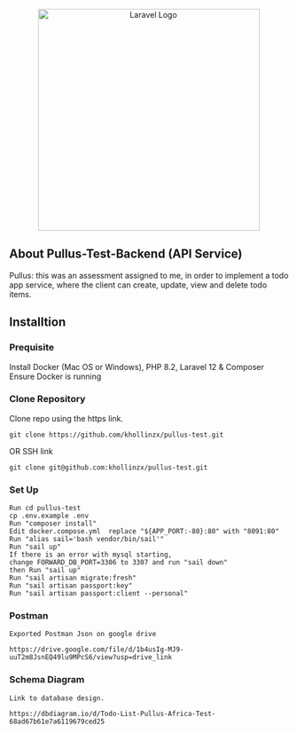 <p align="center"><a href="https://laravel.com" target="_blank"><img src="https://raw.githubusercontent.com/laravel/art/master/logo-lockup/5%20SVG/2%20CMYK/1%20Full%20Color/laravel-logolockup-cmyk-red.svg" width="400" alt="Laravel Logo"></a></p>


## About Pullus-Test-Backend (API Service)

Pullus: this was an assessment assigned to me, in order to implement a todo app service, where the client can create, update, view and delete todo items.
## Installtion

### Prequisite

Install Docker (Mac OS or Windows), 
PHP 8.2, 
Laravel 12 
& Composer
Ensure Docker is running

### Clone Repository
Clone repo using the https link.
```
git clone https://github.com/khollinzx/pullus-test.git 
```
OR SSH link
```
git clone git@github.com:khollinzx/pullus-test.git 
```

### Set Up

```
Run cd pullus-test
cp .env.example .env
Run "composer install"
Edit docker.compose.yml  replace "${APP_PORT:-80}:80" with "8091:80"
Run "alias sail='bash vendor/bin/sail'"
Run "sail up"
If there is an error with mysql starting, 
change FORWARD_DB_PORT=3306 to 3307 and run "sail down"
then Run "sail up"
Run "sail artisan migrate:fresh"
Run "sail artisan passport:key"
Run "sail artisan passport:client --personal"
```

### Postman

```
Exported Postman Json on google drive

https://drive.google.com/file/d/1b4usIg-MJ9-uuT2m8JsnEQ49lu9MPcS6/view?usp=drive_link
```
### Schema Diagram

```
Link to database design.

https://dbdiagram.io/d/Todo-List-Pullus-Africa-Test-68ad67b61e7a6119679ced25
```

